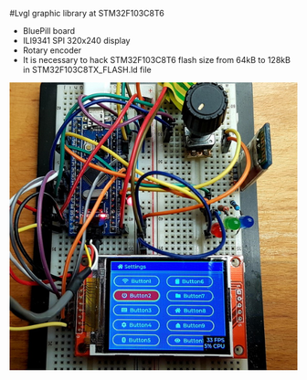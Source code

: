 #Lvgl graphic library at STM32F103C8T6 
- BluePill board 
- ILI9341 SPI 320x240 display 
- Rotary encoder
- It is necessary to hack STM32F103C8T6 flash size from 64kB to 128kB in STM32F103C8TX_FLASH.ld file 

![](https://github.com/JiriKlokocka/STM32F103C8T6_CubeMX_ILI9341_LVGL/blob/main/20201126_023626.jpg?raw=true)


